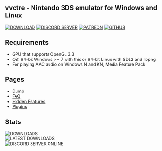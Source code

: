 ## vvctre - Nintendo 3DS emulator for Windows and Linux

[![DOWNLOAD](https://img.shields.io/badge/DOWNLOAD-brightgreen?style=for-the-badge)](https://github.com/vvanelslande/vvctre/releases)
[![DISCORD SERVER](https://img.shields.io/badge/DISCORD%20SERVER-brightgreen?style=for-the-badge)](https://discord.gg/hVxCyb5)
[![PATREON](https://img.shields.io/badge/PATREON-brightgreen?style=for-the-badge)](https://www.patreon.com/vvctre)
[![GITHUB](https://img.shields.io/badge/GITHUB-brightgreen?style=for-the-badge)](https://github.com/vvanelslande/vvctre)

## Requirements 
- GPU that supports OpenGL 3.3
- OS: 64-bit Windows >= 7 with this or 64-bit Linux with SDL2 and libpng
- For playing AAC audio on Windows N and KN, Media Feature Pack

## Pages

- [Dump](https://vvanelslande.github.io/vvctre/Dump)
- [FAQ](https://vvanelslande.github.io/vvctre/FAQ)
- [Hidden Features](https://vvanelslande.github.io/vvctre/Hidden-Features)
- [Plugins](https://vvanelslande.github.io/vvctre/Plugins)

## Stats

![DOWNLOADS](https://img.shields.io/github/downloads/vvanelslande/vvctre/total?style=for-the-badge&color=brightgreen&labelColor=brightgreen)  
![LATEST DOWNLOADS](https://img.shields.io/github/downloads/vvanelslande/vvctre/latest/total?style=for-the-badge&color=brightgreen&labelColor=brightgreen)  
![DISCORD SERVER ONLINE](https://img.shields.io/discord/692523028046676048?label=DISCORD%20SERVER&style=for-the-badge&color=brightgreen&labelColor=brightgreen)